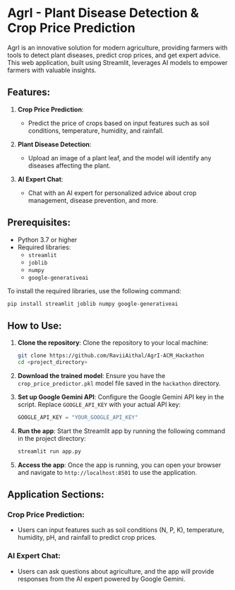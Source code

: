 # AgrI - Plant Disease Detection & Crop Price Prediction

AgrI is an innovative solution for modern agriculture, providing farmers with tools to detect plant diseases, predict crop prices, and get expert advice. This web application, built using Streamlit, leverages AI models to empower farmers with valuable insights.

## Features:
1. **Crop Price Prediction**: 
   - Predict the price of crops based on input features such as soil conditions, temperature, humidity, and rainfall.
   
2. **Plant Disease Detection**:
   - Upload an image of a plant leaf, and the model will identify any diseases affecting the plant.
   
3. **AI Expert Chat**:
   - Chat with an AI expert for personalized advice about crop management, disease prevention, and more.

## Prerequisites:
- Python 3.7 or higher
- Required libraries:
  - `streamlit`
  - `joblib`
  - `numpy`
  - `google-generativeai`

To install the required libraries, use the following command:

```bash
pip install streamlit joblib numpy google-generativeai
```

## How to Use:
1. **Clone the repository**:
   Clone the repository to your local machine:

   ```bash
   git clone https://github.com/RaviiAithal/AgrI-ACM_Hackathon
   cd <project_directory>
   ```

2. **Download the trained model**:
   Ensure you have the `crop_price_predictor.pkl` model file saved in the `hackathon` directory.

3. **Set up Google Gemini API**:
   Configure the Google Gemini API key in the script. Replace `GOOGLE_API_KEY` with your actual API key:

   ```python
   GOOGLE_API_KEY = "YOUR_GOOGLE_API_KEY"
   ```

4. **Run the app**:
   Start the Streamlit app by running the following command in the project directory:

   ```bash
   streamlit run app.py
   ```

5. **Access the app**:
   Once the app is running, you can open your browser and navigate to `http://localhost:8501` to use the application.

## Application Sections:

### Crop Price Prediction:
- Users can input features such as soil conditions (N, P, K), temperature, humidity, pH, and rainfall to predict crop prices.

### AI Expert Chat:
- Users can ask questions about agriculture, and the app will provide responses from the AI expert powered by Google Gemini.
